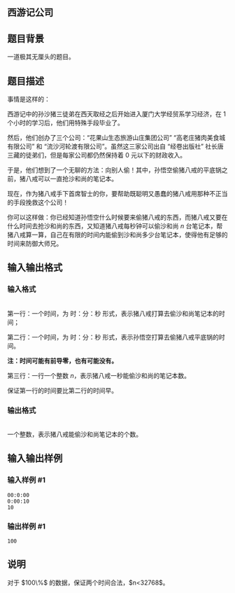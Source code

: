 <article>
<h1>西游记公司</h1>
<h2>题目背景</h2>
<div>一道极其无厘头的题目。</div>
<h2>题目描述</h2>
<div>事情是这样的：  

西游记中的孙沙猪三徒弟在西天取经之后开始进入厦门大学经贸系学习经济，在 $1$ 个小时的学习后，他们用特殊手段毕业了。

然后，他们创办了三个公司：“花果山生态旅游山庄集团公司” “高老庄猪肉美食城有限公司” 和 “流沙河轮渡有限公司”。虽然这三家公司出自 “经卷出版社” 社长唐三藏的徒弟们，但是每家公司都仍然保持着 $0$ 元以下的财政收入。  

于是，他们想到了一个无聊的方法：向别人偷！其中，孙悟空偷猪八戒的平底锅之前，猪八戒可以一直抢沙和尚的笔记本。

现在，作为猪八戒手下首席智士的你，要帮助既聪明又愚蠢的猪八戒用那种不正当的手段挽救这个公司！  

你可以这样做：你已经知道孙悟空什么时候要来偷猪八戒的东西，而猪八戒又要在什么时间去抢沙和尚的东西，又知道猪八戒每秒钟可以偷沙和尚 $n$ 台笔记本，帮猪八戒算一算，自己在有限的时间内能偷到沙和尚多少台笔记本，使得他有足够的时间来防御大师兄。</div>
<h2>输入输出格式</h2>
<h3>输入格式</h3>
<br/>
<div>第一行：一个时间，为 时：分：秒 形式，表示猪八戒打算去偷沙和尚笔记本的时间；

第二行：一个时间，为 时：分：秒 形式，表示孙悟空打算去偷猪八戒平底锅的时间。

**注：时间可能有前导零，也有可能没有。**

第三行：一行一个整数 $n$，表示猪八戒一秒能偷沙和尚的笔记本数。

保证第一行的时间要比第二行的时间早。</div>
<h3>输出格式</h3>
<br/>
<div>一个整数，表示猪八戒能偷沙和尚笔记本的个数。</div>
<h2>输入输出样例</h2>
<h3>输入样例 #1</h3>
<pre><code>00:0:00
0:00:10
10</code></pre>
<h3>输出样例 #1</h3>
<pre><code>100</code></pre>
<h2>说明</h2>
<div>对于 $100\%$ 的数据，保证两个时间合法，$n&lt;32768$。</div>
</article>